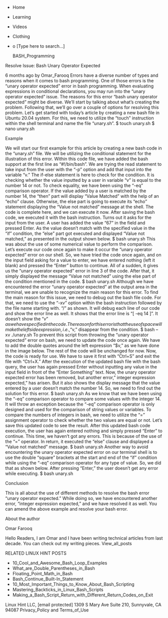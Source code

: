 





















































* Home
* Learning
* Videos
* Clothing
*
  o [Type here to search...]


   BASH_Programming


Resolve Issue: Bash Unary Operator Expected

6 months ago
by Omar_Farooq
Errors have a diverse number of types and reasons when it comes to bash
programming. One of those errors is the “unary operator expected” error in bash
programming. When evaluating expressions in conditional declarations, you may
run into the “unary operator expected” issue. The reasons for this error “bash
unary operator expected” might be diverse. We’ll start by talking about what’s
creating the problem. Following that, we’ll go over a couple of options for
resolving this problem. Let’s get started with today’s article by creating a
new bash file in Ubuntu 20.04 system. For this, we need to utilize the “touch”
instruction within the shell terminal and name the file “unary.sh”.
$ touch unary.sh
$ nano unary.sh

Example

We will start our first example for this article by creating a new bash code in
the “unary.sh” file. We will be utilizing the conditional statement for the
illustration of this error. Within this code file, we have added the bash
support at the first line as “#!/bin/bash”. We are trying the read statement to
take input from the user with the “-p” option and add that input into the
variable “v.” The if-else statement is here to check for the condition. It is
checking whether the value inputted by a user in variable “v” is equal to the
number 14 or not. To check equality, we have been using the “-eq” comparison
operator. If the value added by a user is matched by the number 14, the “then”
part will display “Value Matched” with the help of an “echo” clause. Otherwise,
the else part is going to execute its “echo” statement displaying the “Value
not matched” message at the shell. The code is complete here, and we can
execute it now.
After saving the bash code, we executed it with the bash instruction. Turns out
it asks for the input from the user. A user has added the value “67” in the
field and pressed Enter. As the value doesn’t match with the specified value in
the “if” condition, the “else” part got executed and displayed “Value not
matched,” as presented in the output shown below.
$ bash unary.sh
This was about the use of some numerical value to perform the comparison. Let’s
execute our code once again to make it occur the “unary operator expected”
error on our shell. So, we have tried the code once again, and on the input
field asking for a value to enter, we have entered nothing (left it blank) and
pressed the “Enter” button to continue. All of a sudden, it gives us the “unary
operator expected” error in line 3 of the code. After that, it simply displayed
the message “Value not matched” using the else part of the condition mentioned
in the code.
$ bash unary.sh
Although we have encountered the error “unary operator expected” at the output
area in the terminal, we are unable to recognize the main reason for this
error. To find the main reason for this issue, we need to debug out the bash
file code. For that, we need to use the “-xv” option within the bash
instruction followed by the file name starting with. “/” as shown. It will
debug each line of our code and show the error line as well. It shows that the
error line is “[ -eq 14 ]”. It doesn’t show the “$v” as we have specified in
the code. The reason for this error is that the use of space will make the left
side expression, i.e., “$v,” disappear from the condition.
$ bash –xv ./unary.sh
To prevent this script from throwing the “unary operator expected” error on
bash, we need to update the code once again. We have to add the double quotes
around the left expression “$v,” as we have done in the image below. The rest
of the code will be unchanged for now. Now, the code is ready for use. We have
to save it first with “Ctrl+S” and exit the file with “Ctrl+X.”
After the execution of the updated bash file with the bash query, the user has
again pressed Enter without inputting any value in the input field in front of
the “Enter Something” text. Now, the unary operator expected error has been
removed, but another error,” integer expression expected,” has arisen. But it
also shows the display message that the value entered by a user doesn’t match
the number 14. So, we need to find out the solution for this error.
$ bash unary.sh
As we know that we have been using the “-eq” comparison operator to compare
some values with the integer 14. It will throw an exception because the “-eq”
comparison operator is only designed and used for the comparison of string
values or variables. To compare the numbers of integers in bash, we need to
utilize the “=” assignment operator to check whether the two values are equal
or not. Let’s save this updated code to see the result.
After this updated bash code execution, the user has again entered nothing and
simply pressed “Enter” to continue. This time, we haven’t got any errors. This
is because of the use of the “=” operator. In return, it executed the “else”
clause and displayed a “Value not matched” message.
$ bash unary.sh
Another way to avoid encountering the unary operator expected error on our
terminal shell is to use the double “square” brackets at the start and end of
the “if” condition while using the “-eq” comparison operator for any type of
value. So, we did that as shown below.
After pressing “Enter,” the user doesn’t get any error while executing.
$ bash unary.sh

Conclusion

This is all about the use of different methods to resolve the bash error “unary
operator expected.” While doing so, we have encountered another error, “integer
expression expected,” and we have resolved it as well. You can amend the above
example and resolve your bash error.


About the author


Omar Farooq

Hello Readers, I am Omar and I have been writing technical articles from last
decade. You can check out my writing pieces.
View_all_posts

RELATED LINUX HINT POSTS


* 10_Cool_and_Awesome_Bash_Loop_Examples
* What_are_Double_Parentheses_in_Bash
* Floating_Point_Math_in_Bash
* Bash_Continue_Built-In_Statement
* 10_Most_Important_Things_to_Know_About_Bash_Scripting
* Mastering_Backticks_in_Linux_Bash_Scripts
* Making_a_Bash_Script_Return_with_Different_Return_Codes_on_Exit

Linux Hint LLC, [email protected]
1309 S Mary Ave Suite 210, Sunnyvale, CA 94087
 Privacy_Policy and Terms_of_Use
